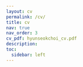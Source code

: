 ```yaml
---
layout: cv
permalink: /cv/
title: cv
nav: true
nav_order: 3
cv_pdf: hyunseokchoi_cv.pdf
description:
toc:
  sidebar: left
---
```

